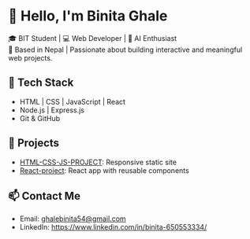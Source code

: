# 👋 Hello, I'm Binita Ghale

🎓 BIT Student | 💻 Web Developer | 🌱 AI Enthusiast  
📍 Based in Nepal | Passionate about building interactive and meaningful web projects.

## 🔧 Tech Stack
- HTML | CSS | JavaScript | React
- Node.js | Express.js
- Git & GitHub

## 🌟 Projects
- [HTML-CSS-JS-PROJECT](https://github.com/binita54/HTML-CSS-JS-PROJECT): Responsive static site
- [React-project](https://github.com/binita54/React-project): React app with reusable components

## 📫 Contact Me
- Email: ghalebinita54@gmail.com
- LinkedIn: https://www.linkedin.com/in/binita-650553334/
